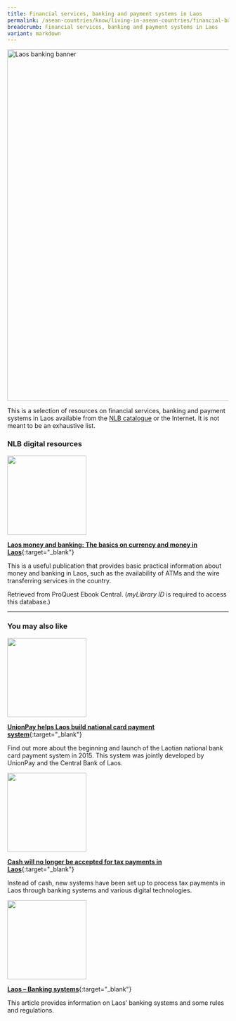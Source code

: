 ```yaml
---
title: Financial services, banking and payment systems in Laos
permalink: /asean-countries/know/living-in-asean-countries/financial-banking-payment-in-laos/
breadcrumb: Financial services, banking and payment systems in Laos
variant: markdown
---
```

<img src="/images/asean-living/ASEAN-Laos-Banking.jpg" alt="Laos banking banner" style="width:800px;">

This is a selection of resources on financial services, banking and payment systems in Laos available from the [NLB catalogue](http://catalogue.nlb.gov.sg/) or the Internet.  It is not meant to be an exhaustive list.

### **NLB digital resources**

<img src="/images/resources/Database 2.jpg" style="width:180px;">

[**Laos money and banking: The basics on currency and money in Laos**](http://eresources.nlb.gov.sg/Main/Browse?startsWith=p){:target="_blank"}

This is a useful publication that provides basic practical information about money and banking in Laos, such as the availability of ATMs and the wire transferring services in the country.

Retrieved from ProQuest Ebook Central. (*myLibrary ID* is required to access this database.)

---

### **You may also like**

<img src="/images/resources/Article 2.jpg" style="width:180px;">

[**UnionPay helps Laos build national card payment system**](http://www.globaltimes.cn/content/955732.shtml){:target="_blank"}

Find out more about the beginning and launch of the Laotian national bank card payment system in 2015. This system was jointly developed by UnionPay and the Central Bank of Laos.

<img src="/images/resources/Article 4.jpg" style="width:180px;">

[**Cash will no longer be accepted for tax payments in Laos**](https://laotiantimes.com/2017/04/29/cash-no-longer-accepted-tax-payments/){:target="_blank"}

Instead of cash, new systems have been set up to process tax payments in Laos through banking systems and various digital technologies.

<img src="/images/resources/Article 3.jpg" style="width:180px;">

[**Laos – Banking systems**](https://www.trade.gov/country-commercial-guides/laos-trade-financing){:target="_blank"}

This article provides information on Laos’ banking systems and some rules and regulations.